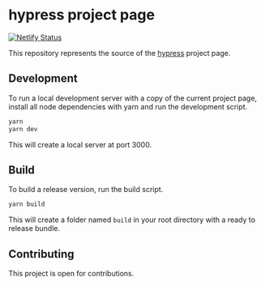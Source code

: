 # hypress project page
[![Netlify Status](https://api.netlify.com/api/v1/badges/a4a20817-c0fe-434f-8f09-5429e30ee8a0/deploy-status)](https://app.netlify.com/sites/hypress-io/deploys)

This repository represents the source of the [hypress] project page.

## Development
To run a local development server with a copy of the current project page, install all node dependencies with yarn and run the development script.

```bash
yarn
yarn dev
```

This will create a local server at port 3000.

## Build
To build a release version, run the build script.

```bash
yarn build
```

This will create a folder named `build` in your root directory with a ready to release bundle.

## Contributing
This project is open for contributions.

[hypress]: http://hypress.io

